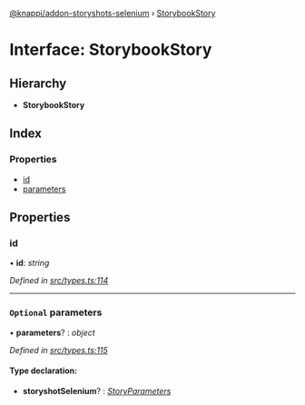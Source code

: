 [@knappi/addon-storyshots-selenium](../README.md) ›
[StorybookStory](storybookstory.md)

# Interface: StorybookStory

## Hierarchy

- **StorybookStory**

## Index

### Properties

- [id](storybookstory.md#id)
- [parameters](storybookstory.md#optional-parameters)

## Properties

### id

• **id**: _string_

_Defined in
[src/types.ts:114](https://github.com/nknapp/addons-storyshots-selenium/blob/master/src/types.ts#L114)_

---

### `Optional` parameters

• **parameters**? : _object_

_Defined in
[src/types.ts:115](https://github.com/nknapp/addons-storyshots-selenium/blob/master/src/types.ts#L115)_

#### Type declaration:

- **storyshotSelenium**? : _[StoryParameters](storyparameters.md)_
